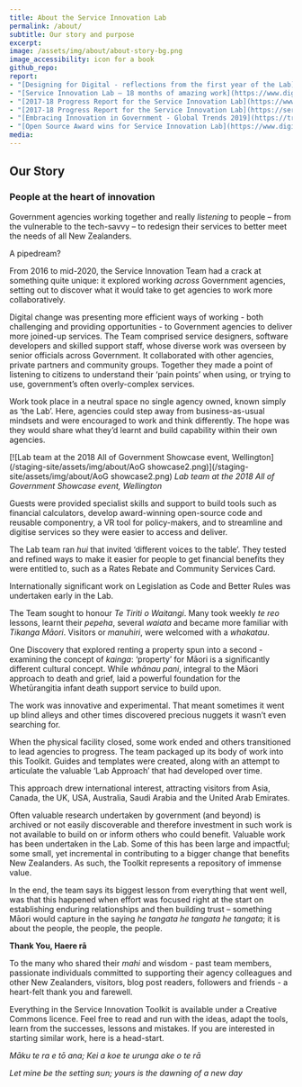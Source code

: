 ```yaml
---
title: About the Service Innovation Lab
permalink: /about/
subtitle: Our story and purpose
excerpt: 
image: /assets/img/about/about-story-bg.png
image_accessibility: icon for a book
github_repo:
report:
- "[Designing for Digital - reflections from the first year of the Lab](https://www.digital.govt.nz/blog/designing-for-digital-reflections-from-the-first-year-of-the-lab/)"
- "[Service Innovation Lab – 18 months of amazing work](https://www.digital.govt.nz/blog/service-innovation-lab-18-months-of-amazing-work/)"
- "[2017-18 Progress Report for the Service Innovation Lab](https://www.digital.govt.nz/blog/2017-18-progress-report-for-the-service-innovation-lab/)"
- "[2017-18 Progress Report for the Service Innovation Lab](https://serviceinnovationlab.github.io/2018/07/01/Lab-Report.html)"
- "[Embracing Innovation in Government - Global Trends 2019](https://trends.oecd-opsi.org/)"
- "[Open Source Award wins for Service Innovation Lab](https://www.digital.govt.nz/blog/open-source-award-wins-for-service-innovation-lab/)"
media:
---
```


## Our Story

### People at the heart of innovation

Government agencies working together and really *listening* to people – from the vulnerable to the tech-savvy –  to redesign their services to better meet the needs of all New Zealanders.

A pipedream?

From 2016 to mid-2020, the Service Innovation Team had a crack at something quite unique: it explored working *across* Government agencies, setting out to discover what it would take to get agencies to work more collaboratively.

Digital change was presenting more efficient ways of working - both challenging and providing opportunities - to Government agencies to deliver more joined-up services.
The Team comprised service designers, software developers and skilled support staff, whose diverse work was overseen by senior officials across Government. It collaborated with other agencies, private partners and community groups. Together they made a point of listening to citizens to understand their ‘pain points’ when using, or trying to use, government’s often overly-complex services.

Work took place in a neutral space no single agency owned, known simply as ‘the Lab’. Here, agencies could step away from business-as-usual mindsets and were encouraged to work and think differently. The hope was they would share what they’d learnt and build capability within their own agencies.

[![Lab team at the 2018 All of Government Showcase event, Wellington](/staging-site/assets/img/about/AoG showcase2.png)](/staging-site/assets/img/about/AoG showcase2.png)
*Lab team at the 2018 All of Government Showcase event, Wellington*

Guests were provided specialist skills and support to build tools such as financial calculators, develop award-winning open-source code and reusable componentry, a VR tool for policy-makers, and to streamline and digitise services so they were easier to access and deliver.

The Lab team ran *hui* that invited ‘different voices to the table’. They tested and refined ways to make it easier for people to get financial benefits they were entitled to, such as a Rates Rebate and Community Services Card.

Internationally significant work on Legislation as Code and Better Rules was undertaken early in the Lab.

The Team sought to honour *Te Tiriti o Waitangi*. Many took weekly *te reo* lessons, learnt their *pepeha*, several *waiata* and became more familiar with *Tikanga Māori*. Visitors or *manuhiri*, were welcomed with a *whakatau*.

One Discovery that explored renting a property spun into a second - examining the concept of *kainga*: ‘property’ for Māori is a significantly different cultural concept. While *whānau pani*, integral to the Māori approach to death and grief, laid a powerful foundation for the Whetūrangitia infant death support service to build upon.

The work was innovative and experimental. That meant sometimes it went up blind alleys and other times discovered precious nuggets it wasn’t even searching for.

When the physical facility closed, some work ended and others transitioned to lead agencies to progress. The team packaged up its body of work into this Toolkit. Guides and templates were created, along with an attempt to articulate the valuable ‘Lab Approach’ that had developed over time.

This approach drew international interest, attracting visitors from Asia, Canada, the UK, USA, Australia, Saudi Arabia and the United Arab Emirates.

Often valuable research undertaken by government (and beyond) is archived or not easily discoverable and therefore investment in such work is not available to build on or inform others who could benefit. Valuable work has been undertaken in the Lab. Some of this has been large and impactful; some small, yet incremental in contributing to a bigger change that benefits New Zealanders. As such, the Toolkit represents a repository of immense value.

In the end, the team says its biggest lesson from everything that went well, was that this happened when effort was focused right at the start on establishing enduring relationships and then building trust – something Māori would capture in the saying *he tangata he tangata he tangata*; it is about the people, the people, the people.

**Thank You, Haere rā**

To the many who shared their *mahi* and wisdom - past team members, passionate individuals committed to supporting their agency colleagues and other New Zealanders, visitors, blog post readers, followers and friends - a heart-felt thank you and farewell.

Everything in the Service Innovation Toolkit is available under a Creative Commons licence. Feel free to read and run with the ideas, adapt the tools, learn from the successes, lessons and mistakes. If you are interested in starting similar work, here is a head-start.

*Māku te ra e tō ana;*
*Kei a koe te urunga ake o te rā*

*Let mine be the setting sun;*
*yours is the dawning of a new day*
